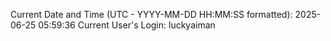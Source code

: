 Current Date and Time (UTC - YYYY-MM-DD HH:MM:SS formatted): 2025-06-25 05:59:36
Current User's Login: luckyaiman
